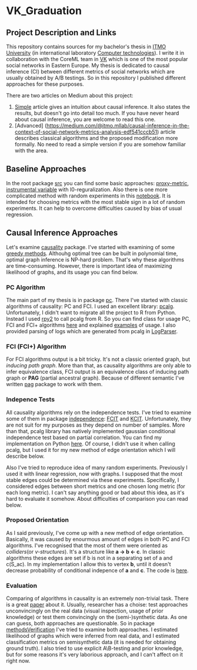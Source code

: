 # VK_Graduation

## Project Description and Links
This repository contains sources for my bachelor's thesis in [ITMO University](https://en.itmo.ru/) (in international laboratory [Computer technologies](http://ctlab.ifmo.ru/en/)). I write it in collaboration with the CoreML team in [VK](vk.com) which is one of the most popular social networks in Eastern Europe. My thesis is dedicated to causal inference (CI) between different metrics of social networks which are usually obtained by A/B testings. So in this repository I published different approaches for these purposes.

There are two articles on Medium about this project: 
1. [Simple](https://vkteam.medium.com/causal-inference-pipeline-for-vk-metrics-b0aa60d0a392) article gives an intuition about causal inference. It also states the results, but doesn't go into detail too much. If you have never heard about causal inference, you are welcome to read this one.
2. [Advanced] (https://medium.com/@itmo.mllab/causal-inference-in-the-context-of-social-network-metrics-analysis-edf541cccb51) article describes classical algorithms and the proposed modification more formally. No need to read a simple version if you are somehow familiar with the area.

## Baseline Approaches 
In the root package [src](https://github.com/AnverK/VK_Graduation/tree/master/src) you can find some basic approaches: [proxy-metric](https://github.com/AnverK/VK_Graduation/blob/master/src/MetricLinearRegression.py), [instrumental variable](https://github.com/AnverK/VK_Graduation/blob/master/src/InstrumentalVariable.py) with l0-reguralization. Also there is one more complicated method with random experiments in this [notebook](https://github.com/AnverK/VK_Graduation/blob/master/src/MetricStability.ipynb). It is intended for choosing metrics with the most stable sign in a lot of random experiments. It can help to overcome difficulties caused by bias of usual regression.

## Causal Inference Approaches
Let's examine [causality](https://github.com/AnverK/VK_Graduation/tree/master/src/causality) package. I've started with examining of some [greedy methods](https://github.com/AnverK/VK_Graduation/tree/master/src/causality/greedyBuilder). Althouhg optimal tree can be built in polynomial time, optimal graph inference is NP-hard problem. That's why these algorithms are time-consuming. However, there is important idea of maximizing likelihood of graphs, and its usage you can find below.

### PC Algorithm
The main part of my thesis is in package [pc](https://github.com/AnverK/VK_Graduation/tree/master/src/causality/pc). There I've started with classic algorithms of causality: PC and FCI. I used an excellent library: [pcalg](http://pcalg.r-forge.r-project.org/). Unfortunately, I didn't want to migrate all the project to R from Python. Instead I used [rpy2](https://pypi.org/project/rpy2/) to call pcalg from R. So you can find class for usage PC, FCI and FCI+ algorithms [here](https://github.com/AnverK/VK_Graduation/blob/master/src/causality/pc/CausalGraphBuilder.py) and explained [examples](https://github.com/AnverK/VK_Graduation/blob/master/src/causality/pc/UsageExample.py) of usage. I also provided parsing of logs which are generated from pcalg in [LogParser](https://github.com/AnverK/VK_Graduation/blob/master/src/causality/pc/LogParser.py).

### FCI (FCI+) Algorithm
For FCI algorithms output is a bit tricky. It's not a classic oriented graph, but _inducing path graph_. More than that, as causality algorithms are only able to infer equivalence class, FCI output is an equivalence class of inducing path graph or __PAG__ (partial ancestral graph). Because of different semantic I've written [pag](https://github.com/AnverK/VK_Graduation/tree/master/src/causality/pc/pag) package to work with them.

### Indepence Tests
All causality algorithms rely on the independence tests. I've tried to examine some of them in package [independence](https://github.com/AnverK/VK_Graduation/tree/master/src/causality/pc/independence): [FCIT](https://arxiv.org/pdf/1804.02747.pdf) and [KCIT](https://arxiv.org/ftp/arxiv/papers/1202/1202.3775.pdf). Unfortunately, they are not suit for my purposes as they depend on number of samples. More than that, pcalg library has natively implemented gaussian conditional independence test based on partial correlation. You can find my implementation on Python [here](https://github.com/AnverK/VK_Graduation/blob/master/src/causality/pc/independence/GaussIndependenceTest.py). Of course, I didn't use it when calling pcalg, but I used it for my new method of edge orientation which I will describe below.

Also I've tried to reproduce idea of many random experiments. Previously I used it with linear regression, now with graphs. I supposed that the most stable edges could be determined via these experiments. Specifically, I considered edges between short metrics and one chosen long metric (for each long metric). I can't say anything good or bad about this idea, as it's hard to evaluate it somehow. About difficulties of comparison you can read below.

### Proposed Orientation
As I said previously, I've come up with a new method of edge orientation. Basically, it was caused by enourmous amount of edges in both PC and FCI algorithms. I've recognised that the most of them were oriented as _colliders_(or _v-structures_). It's a structure like __a -> b <- c__. In classic algorithms these edges are set if b is not in a separating set of a and c(S_ac). In my implementation I allow this to vertex __b__, until it doesn't decrease probability of conditional indepence of __a__ and __c__. The code is [here](https://github.com/AnverK/VK_Graduation/blob/master/src/causality/pc/EdgeOrientation.py).

### Evaluation 
Comparing of algorithms in causality is an extremely non-trivial task. There is a great [paper](https://arxiv.org/pdf/1910.05387.pdf) about it. Usually, researcher has a choise: test approaches unconvincingly on the real data (visual inspection, usage of prior knowledge) or test them convincingly on the (semi-)synthetic data. As one can guess, both approaches are questionable. So in package [methodsVerification](https://github.com/AnverK/VK_Graduation/tree/master/src/causality/methodsVerification) I've tried to examine both approaches. I estimated likelihood of graphs which were inferred from real data, and I estimated classification metrics on semisynthetic data (it is needed for obtaining ground truth). I also tried to use explicit A\B-testing and prior knowledge, but for some reasons it's very laborious approach, and I can't affect on it right now.
